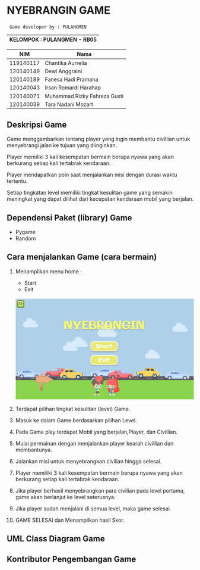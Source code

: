 # NYEBRANGIN GAME
     Game developer by : PULANGMEN

| KELOMPOK : PULANGMEN - RB05 |
| ---------------- |

| NIM  | Nama |
| ----- | --- |
| 119140117  | Chantika Aurrelia |
| 120140149  | Dewi Anggraini  |
| 120140189  | Fanesa Hadi Pramana  |
| 120140043  | Irsan Romardi Harahap  |
| 120140071  | Muhammad Rizky Fahreza Gusti  |
| 120140039  | Tara Nadani Mozart  |


## Deskripsi Game

Game menggambarkan tentang player yang ingin membantu civillian untuk menyebrangi jalan ke tujuan yang diinginkan. 

Player memiliki 3 kali kesempatan bermain berupa nyawa yang akan berkurang setiap kali tertabrak kendaraan. 

Player mendapatkan poin saat menjalankan misi dengan durasi waktu tertentu. 

Setiap tingkatan level memiliki tingkat kesulitan game yang semakin meningkat yang dapat dilihat dari kecepatan kendaraan mobil yang berjalan.

## Dependensi Paket (library) Game 

- Pygame 
- Random

## Cara menjalankan Game (cara bermain) 

1. Menampilkan menu home : 
    - Start 
    - Exit

    <br />
    <img src="docs/menu.jpeg" width="500">

2. Terdapat pilihan tingkat kesulitan (level) Game.

3. Masuk ke dalam Game berdasarkan pilihan Level.

4. Pada Game play terdapat Mobil yang berjalan,Player, dan Civillian.

5. Mulai permainan dengan menjalankan player kearah civillian dan membantunya.

6. Jalankan misi untuk menyebrangkan civilian hingga selesai.

7. Player memiliki 3 kali kesempatan bermain berupa nyawa yang akan berkurang setiap kali tertabrak kendaraan.

8. Jika player berhasil menyebrangkan para civilian pada level pertama, game akan berlanjut ke level seterusnya.

9. Jika player sudah menjalani di semua level, maka game selesai.

10. GAME SELESAI dan Menampilkan hasil Skor.

## UML Class Diagram Game

## Kontributor Pengembangan Game

